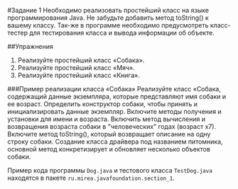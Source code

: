 #Задание 1
Необходимо реализовать простейший класс на языке программирования Java. Не забудьте добавить метод toString() к вашему классу. Так-же в программе необходимо предусмотреть класс-тестер для тестирования класса и вывода информации об объекте.

##Упражнения
1. Реализуйте простейший класс «Собака».
2. Реализуйте простейший класс «Мяч».
3. Реализуйте простейший класс «Книга».

###Пример реализации класса «Собака»
Реализуйте класс «Собака, содержащий данные экземпляра, которые представляют имя собаки и ее возраст. Определить конструктор собаки, чтобы принять и инициализировать данные экземпляр. Включите методы получения и установки для имени и возраста. Включить метод вычисления и возвращения возраста собаки в "человеческих" годах (возраст х7). Включите метод toString(), который возвращает описание на одну строку собаки. Создание класса драйвера под названием питомника, основной метод конкретизирует и обновляет несколько объектов собаки.

Пример кода программы `Dog.java` и тестового класса `TestDog.java` находятся в пакете `ru.mirea.javafoundation.section_1`.